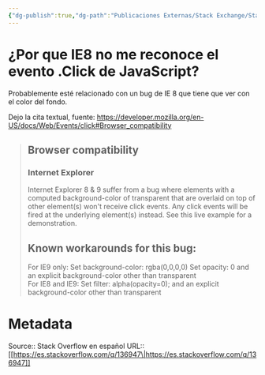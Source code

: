 ```yaml
---
{"dg-publish":true,"dg-path":"Publicaciones Externas/Stack Exchange/Stack Overflow en español/es.stackoverflow.com-136947.md","permalink":"/publicaciones-externas/stack-exchange/stack-overflow-en-espanol/es-stackoverflow-com-136947/","title":"¿Por que IE8 no me reconoce el evento .Click de JavaScript?","hide":true,"noteIcon":"default","created":"2024-04-03T12:49:10.626-06:00","updated":"2024-04-05T16:43:52.991-06:00"}
---
```


# ¿Por que IE8 no me reconoce el evento .Click de JavaScript?

Probablemente esté relacionado con un bug de IE 8 que tiene que ver con el color del fondo.

Dejo la cita textual, fuente: https://developer.mozilla.org/en-US/docs/Web/Events/click#Browser_compatibility

> ## Browser compatibility   
> ### Internet Explorer 
> Internet Explorer 8 & 9 suffer
> from a bug where elements with a computed background-color of
> transparent that are overlaid on top of other element(s) won't receive
> click events. Any click events will be fired at the underlying
> element(s) instead. See this live example for a demonstration.
> 
> ## Known workarounds for this bug:
> 
> For IE9 only: Set background-color: rgba(0,0,0,0) Set opacity: 0 and
> an explicit background-color other than transparent  
> For IE8 and IE9: Set filter: alpha(opacity=0); and an explicit background-color other
> than transparent


# Metadata
Source:: Stack Overflow en español
URL:: [[https://es.stackoverflow.com/q/136947\|https://es.stackoverflow.com/q/136947]]

